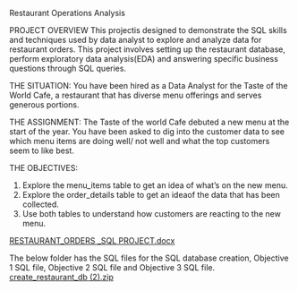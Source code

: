 Restaurant Operations Analysis

PROJECT OVERVIEW
This projectis designed to demonstrate the SQL skills and techniques used by data analyst to explore and analyze data for restaurant orders. This project involves setting up the restaurant database, perform exploratory data analysis(EDA) and answering specific business questions through SQL queries.  

THE SITUATION:
You have been hired as a Data Analyst for the Taste of the World Cafe, a restaurant that has diverse menu offerings and serves generous portions.

THE ASSIGNMENT:
The Taste of the world Cafe debuted a new menu at the start of the year.
You have been asked to dig into the customer  data to see which menu items are doing well/ not well and what the top customers seem to like best.

THE OBJECTIVES:
1.	Explore the menu_items table to get an idea of what’s on the new menu.
2.	Explore the order_details table to get an ideaof the data that has been collected.
3.	Use both tables to understand how customers are reacting to the new menu.


[RESTAURANT_ORDERS _SQL PROJECT.docx](https://github.com/user-attachments/files/18812005/RESTAURANT_ORDERS._SQL.PROJECT.docx)

The below folder has the SQL files for the SQL database creation,  Objective 1 SQL file, Objective 2 SQL file and Objective 3 SQL file.
[create_restaurant_db (2).zip](https://github.com/user-attachments/files/18812144/create_restaurant_db.2.zip)
